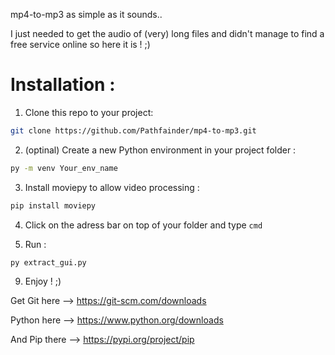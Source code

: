 mp4-to-mp3 as simple as it sounds..

I just needed to get the audio of (very) long files and didn't manage to find a free service online so here it is ! ;)

# Installation :

1. Clone this repo to your project:
```bash
git clone https://github.com/Pathfainder/mp4-to-mp3.git
```

2. (optinal) Create a new Python environment in your project folder :
```bash
py -m venv Your_env_name
```

3. Install moviepy to allow video processing :
```bash
pip install moviepy
```
4. Click on the adress bar on top of your folder and type `cmd`
   
5. Run :
```bash
py extract_gui.py
```

9. Enjoy ! ;)


Get Git here --> https://git-scm.com/downloads 

Python here --> https://www.python.org/downloads 

And Pip there --> https://pypi.org/project/pip 
